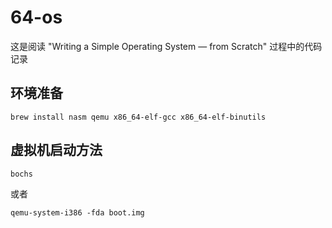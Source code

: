 # 64-os

这是阅读 "Writing a Simple Operating System — from Scratch" 过程中的代码记录

## 环境准备

```shell
brew install nasm qemu x86_64-elf-gcc x86_64-elf-binutils
```

## 虚拟机启动方法

```shell
bochs
```

或者 

```shell
qemu-system-i386 -fda boot.img
```
